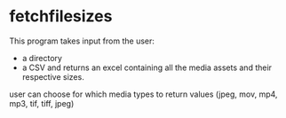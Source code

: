 # fetchfilesizes

This program takes input from the user: 
* a directory 
* a CSV 
and returns an excel containing all the media assets and their respective sizes. 

user can choose for which media types to return values (jpeg, mov, mp4, mp3, tif, tiff, jpeg)

